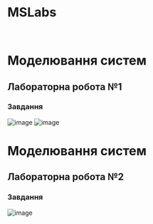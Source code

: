 # MSLabs
<br>
<h1>Моделювання систем</h1>
<h2>Лабораторна робота №1</h2>
<h3>Завдання</h3>

![image](https://github.com/YurijKryshtof0222/MSLabs/assets/105464154/c587591e-a9bd-4d4e-aa46-b3baa7244b8b)
![image](https://github.com/YurijKryshtof0222/MSLabs/assets/105464154/0dfeab57-2bf9-4898-a128-f32fb5da416b)

<h1>Моделювання систем</h1>
<h2>Лабораторна робота №2</h2>
<h3>Завдання</h3>

![image](https://github.com/YurijKryshtof0222/MSLabs/assets/105464154/2ffb29ca-3989-4d8d-ac0e-480befe2ba83)
